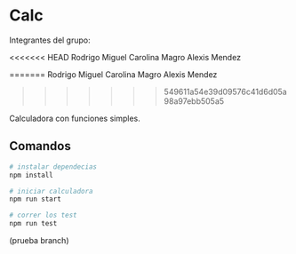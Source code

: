 # Calc
Integrantes del grupo:

<<<<<<< HEAD
Rodrigo Miguel
Carolina Magro
Alexis Mendez

=======
Rodrigo Miguel 
Carolina Magro
Alexis Mendez
>>>>>>> 549611a54e39d09576c41d6d05a98a97ebb505a5


Calculadora con funciones simples.

## Comandos

```bash
# instalar dependecias
npm install

# iniciar calculadora
npm run start

# correr los test
npm run test
```
(prueba branch)